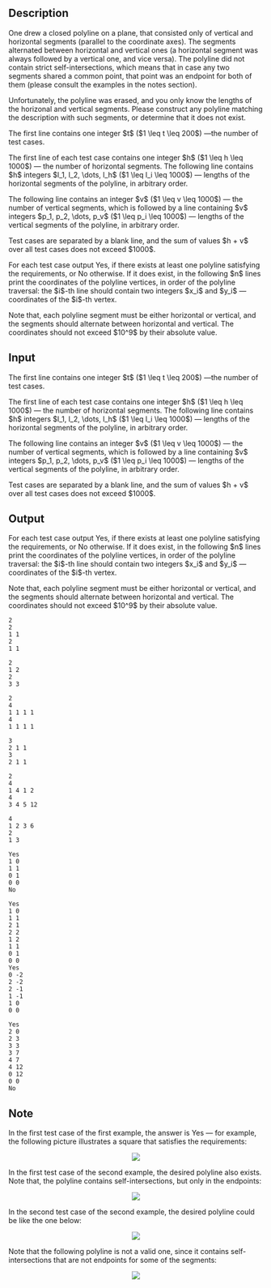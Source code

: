 ## Description

<div><p>One drew a closed polyline on a plane, that consisted only of vertical and horizontal segments (parallel to the coordinate axes). The segments alternated between horizontal and vertical ones (a horizontal segment was always followed by a vertical one, and vice versa). The polyline did not contain strict self-intersections, which means that in case any two segments shared a common point, that point was an endpoint for both of them (please consult the examples in the notes section).</p><p>Unfortunately, the polyline was erased, and you only know the lengths of the horizonal and vertical segments. Please construct any polyline matching the description with such segments, or determine that it does not exist.</p></div><div class="input-specification"><p>The first line contains one integer $t$ ($1 \leq t \leq 200$)&nbsp;—the number of test cases.</p><p>The first line of each test case contains one integer $h$ ($1 \leq h \leq 1000$)&nbsp;— the number of horizontal segments. The following line contains $h$ integers $l_1, l_2, \dots, l_h$ ($1 \leq l_i \leq 1000$)&nbsp;— lengths of the horizontal segments of the polyline, in arbitrary order.</p><p>The following line contains an integer $v$ ($1 \leq v \leq 1000$)&nbsp;— the number of vertical segments, which is followed by a line containing $v$ integers $p_1, p_2, \dots, p_v$ ($1 \leq p_i \leq 1000$)&nbsp;— lengths of the vertical segments of the polyline, in arbitrary order.</p><p><span class="tex-font-style-bf">Test cases are separated by a blank line</span>, and the sum of values $h + v$ over all test cases does not exceed $1000$.</p></div><div class="output-specification"><p>For each test case output <span class="tex-font-style-tt">Yes</span>, if there exists at least one polyline satisfying the requirements, or <span class="tex-font-style-tt">No</span> otherwise. If it does exist, in the following $n$ lines print the coordinates of the polyline vertices, in order of the polyline traversal: the $i$-th line should contain two integers $x_i$ and $y_i$&nbsp;— coordinates of the $i$-th vertex.</p><p>Note that, each polyline segment must be either horizontal or vertical, and the segments should alternate between horizontal and vertical. The coordinates should not exceed $10^9$ by their absolute value.</p></div>

## Input

<p>The first line contains one integer $t$ ($1 \leq t \leq 200$)&nbsp;—the number of test cases.</p><p>The first line of each test case contains one integer $h$ ($1 \leq h \leq 1000$)&nbsp;— the number of horizontal segments. The following line contains $h$ integers $l_1, l_2, \dots, l_h$ ($1 \leq l_i \leq 1000$)&nbsp;— lengths of the horizontal segments of the polyline, in arbitrary order.</p><p>The following line contains an integer $v$ ($1 \leq v \leq 1000$)&nbsp;— the number of vertical segments, which is followed by a line containing $v$ integers $p_1, p_2, \dots, p_v$ ($1 \leq p_i \leq 1000$)&nbsp;— lengths of the vertical segments of the polyline, in arbitrary order.</p><p><span class="tex-font-style-bf">Test cases are separated by a blank line</span>, and the sum of values $h + v$ over all test cases does not exceed $1000$.</p>

## Output

<p>For each test case output <span class="tex-font-style-tt">Yes</span>, if there exists at least one polyline satisfying the requirements, or <span class="tex-font-style-tt">No</span> otherwise. If it does exist, in the following $n$ lines print the coordinates of the polyline vertices, in order of the polyline traversal: the $i$-th line should contain two integers $x_i$ and $y_i$&nbsp;— coordinates of the $i$-th vertex.</p><p>Note that, each polyline segment must be either horizontal or vertical, and the segments should alternate between horizontal and vertical. The coordinates should not exceed $10^9$ by their absolute value.</p>





```input1
2
2
1 1
2
1 1

2
1 2
2
3 3
```




```input2
2
4
1 1 1 1
4
1 1 1 1

3
2 1 1
3
2 1 1
```




```input3
2
4
1 4 1 2
4
3 4 5 12

4
1 2 3 6
2
1 3
```




```output1
Yes
1 0
1 1
0 1
0 0
No
```




```output2
Yes
1 0
1 1
2 1
2 2
1 2
1 1
0 1
0 0
Yes
0 -2
2 -2
2 -1
1 -1
1 0
0 0
```




```output3
Yes
2 0
2 3
3 3
3 7
4 7
4 12
0 12
0 0
No
```



## Note

<p>In the first test case of the first example, the answer is <span class="tex-font-style-tt">Yes</span>&nbsp;— for example, the following picture illustrates a square that satisfies the requirements: </p><center> <img class="tex-graphics" src="file://TTnIw2ls.png" style="max-width: 100.0%;max-height: 100.0%;"> </center> <p>In the first test case of the second example, the desired polyline also exists. Note that, the polyline contains self-intersections, but only in the endpoints: </p><center> <img class="tex-graphics" src="file://I3eqDLs8.png" style="max-width: 100.0%;max-height: 100.0%;"> </center> <p>In the second test case of the second example, the desired polyline could be like the one below: </p><center> <img class="tex-graphics" src="file://LA8kcTOY.png" style="max-width: 100.0%;max-height: 100.0%;"> </center> <p>Note that the following polyline is <span class="tex-font-style-bf">not</span> a valid one, since it contains self-intersections that are not endpoints for some of the segments: </p><center> <img class="tex-graphics" src="file://4pHMD3qN.png" style="max-width: 100.0%;max-height: 100.0%;"> </center>
